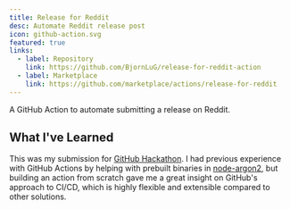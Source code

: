 ```yaml
---
title: Release for Reddit
desc: Automate Reddit release post
icon: github-action.svg
featured: true
links:
  - label: Repository
    link: https://github.com/BjornLuG/release-for-reddit-action
  - label: Marketplace
    link: https://github.com/marketplace/actions/release-for-reddit
---
```


A GitHub Action to automate submitting a release on Reddit.

## What I've Learned

This was my submission for [GitHub Hackathon](https://githubhackathon.com/). I had previous experience with GitHub Actions by helping with prebuilt binaries in [node-argon2](https://github.com/ranisalt/node-argon2/pull/242), but building an action from scratch gave me a great insight on GitHub's approach to CI/CD, which is highly flexible and extensible compared to other solutions.
